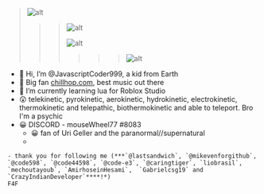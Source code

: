 > ![alt](https://geo-media.beatport.com/image_size/500x500/8483b70c-011d-4262-ada6-d735d78146fe.jpg "my profile PiCtUrE")
> 
>> > ![alt](https://i1.sndcdn.com/artworks-000167181777-9fvipy-t500x500.jpg "my profile PiCtUrE")
>> > 
>>> ![alt](https://f4.bcbits.com/img/a1725317506_5.jpg "my profile PiCtUrE")
>>> >>> ![alt](https://chillhop.com/wp-content/uploads/2020/08/3a92d38d5b2605bb47bbd4593e61cfd17ca7cf98.jpg "my profile PiCtUrE")
- 👋 Hi, I’m @JavascriptCoder999, a kid from Earth
- 👀 Big fan [chillhop.com](chillhop.com), best music out there
- 🌱 I’m currently learning lua for Roblox Studio
- 😲 telekinetic, pyrokinetic, aerokinetic, hydrokinetic, electrokinetic, thermokinetic and telepathic, biothermokinetic and able to teleport. Bro I'm a psychic
- 😀 DISCORD - mouseWheel77 #8083
  - 😀 fan of Uri Geller and the paranormal//supernatural 
  - 
~~~~
- thank you for following me (***`@lastsandwich`, `@mikevenforgithub`, `@code598`, `@code44598`, `@code-e3`, `@caringtiger`, `liobrasil`, `mechoutayoub`, `AmirhoseinHesami`,  `Gabrielcsg19` and `CrazyIndianDeveloper`****!*)
F4F
